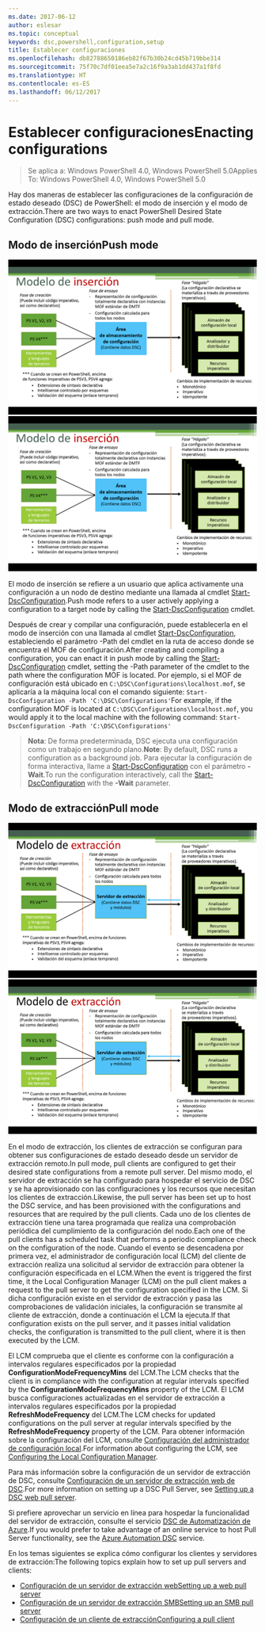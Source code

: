 ```yaml
---
ms.date: 2017-06-12
author: eslesar
ms.topic: conceptual
keywords: dsc,powershell,configuration,setup
title: Establecer configuraciones
ms.openlocfilehash: db82788650186eb82f67b30b24cd45b719bbe314
ms.sourcegitcommit: 75f70c7df01eea5e7a2c16f9a3ab1dd437a1f8fd
ms.translationtype: HT
ms.contentlocale: es-ES
ms.lasthandoff: 06/12/2017
---
```

# <a name="enacting-configurations"></a><span data-ttu-id="4c160-103">Establecer configuraciones</span><span class="sxs-lookup"><span data-stu-id="4c160-103">Enacting configurations</span></span>

><span data-ttu-id="4c160-104">Se aplica a: Windows PowerShell 4.0, Windows PowerShell 5.0</span><span class="sxs-lookup"><span data-stu-id="4c160-104">Applies To: Windows PowerShell 4.0, Windows PowerShell 5.0</span></span>

<span data-ttu-id="4c160-105">Hay dos maneras de establecer las configuraciones de la configuración de estado deseado (DSC) de PowerShell: el modo de inserción y el modo de extracción.</span><span class="sxs-lookup"><span data-stu-id="4c160-105">There are two ways to enact PowerShell Desired State Configuration (DSC) configurations: push mode and pull mode.</span></span>

## <a name="push-mode"></a><span data-ttu-id="4c160-106">Modo de inserción</span><span class="sxs-lookup"><span data-stu-id="4c160-106">Push mode</span></span>

<span data-ttu-id="4c160-107">![Modo de inserción](images/Push.png "Cómo funciona el modo de inserción")</span><span class="sxs-lookup"><span data-stu-id="4c160-107">![Push mode](images/Push.png "How push mode works")</span></span>

<span data-ttu-id="4c160-108">El modo de inserción se refiere a un usuario que aplica activamente una configuración a un nodo de destino mediante una llamada al cmdlet [Start-DscConfiguration](https://technet.microsoft.com/en-us/library/dn521623.aspx).</span><span class="sxs-lookup"><span data-stu-id="4c160-108">Push mode refers to a user actively applying a configuration to a target node by calling the [Start-DscConfiguration](https://technet.microsoft.com/en-us/library/dn521623.aspx) cmdlet.</span></span>

<span data-ttu-id="4c160-109">Después de crear y compilar una configuración, puede establecerla en el modo de inserción con una llamada al cmdlet [Start-DscConfiguration](https://technet.microsoft.com/en-us/library/dn521623.aspx), estableciendo el parámetro -Path del cmdlet en la ruta de acceso donde se encuentra el MOF de configuración.</span><span class="sxs-lookup"><span data-stu-id="4c160-109">After creating and compiling a configuration, you can enact it in push mode by calling the [Start-DscConfiguration](https://technet.microsoft.com/en-us/library/dn521623.aspx) cmdlet, setting the -Path parameter of the cmdlet to the path where the configuration MOF is located.</span></span> <span data-ttu-id="4c160-110">Por ejemplo, si el MOF de configuración está ubicado en `C:\DSC\Configurations\localhost.mof`, se aplicaría a la máquina local con el comando siguiente: `Start-DscConfiguration -Path 'C:\DSC\Configurations'`</span><span class="sxs-lookup"><span data-stu-id="4c160-110">For example, if the configuration MOF is located at `C:\DSC\Configurations\localhost.mof`, you would apply it to the local machine with the following command: `Start-DscConfiguration -Path 'C:\DSC\Configurations'`</span></span>

> <span data-ttu-id="4c160-111">__Nota__: De forma predeterminada, DSC ejecuta una configuración como un trabajo en segundo plano.</span><span class="sxs-lookup"><span data-stu-id="4c160-111">__Note__: By default, DSC runs a configuration as a background job.</span></span> <span data-ttu-id="4c160-112">Para ejecutar la configuración de forma interactiva, llame a [Start-DscConfiguration](https://technet.microsoft.com/library/dn521623.aspx) con el parámetro __-Wait__.</span><span class="sxs-lookup"><span data-stu-id="4c160-112">To run the configuration interactively, call the [Start-DscConfiguration](https://technet.microsoft.com/library/dn521623.aspx) with the __-Wait__ parameter.</span></span>


## <a name="pull-mode"></a><span data-ttu-id="4c160-113">Modo de extracción</span><span class="sxs-lookup"><span data-stu-id="4c160-113">Pull mode</span></span>

<span data-ttu-id="4c160-114">![Modo de extracción](images/Pull.png "Cómo funciona el modo de extracción")</span><span class="sxs-lookup"><span data-stu-id="4c160-114">![Pull Mode](images/Pull.png "How pull mode works")</span></span>

<span data-ttu-id="4c160-115">En el modo de extracción, los clientes de extracción se configuran para obtener sus configuraciones de estado deseado desde un servidor de extracción remoto.</span><span class="sxs-lookup"><span data-stu-id="4c160-115">In pull mode, pull clients are configured to get their desired state configurations from a remote pull server.</span></span> <span data-ttu-id="4c160-116">Del mismo modo, el servidor de extracción se ha configurado para hospedar el servicio de DSC y se ha aprovisionado con las configuraciones y los recursos que necesitan los clientes de extracción.</span><span class="sxs-lookup"><span data-stu-id="4c160-116">Likewise, the pull server has been set up to host the DSC service, and has been provisioned with the configurations and resources that are required by the pull clients.</span></span> <span data-ttu-id="4c160-117">Cada uno de los clientes de extracción tiene una tarea programada que realiza una comprobación periódica del cumplimiento de la configuración del nodo.</span><span class="sxs-lookup"><span data-stu-id="4c160-117">Each one of the pull clients has a scheduled task that performs a periodic compliance check on the configuration of the node.</span></span> <span data-ttu-id="4c160-118">Cuando el evento se desencadena por primera vez, el administrador de configuración local (LCM) del cliente de extracción realiza una solicitud al servidor de extracción para obtener la configuración especificada en el LCM.</span><span class="sxs-lookup"><span data-stu-id="4c160-118">When the event is triggered the first time, it the Local Configuration Manager (LCM) on the pull client makes a request to the pull server to get the configuration specified in the LCM.</span></span> <span data-ttu-id="4c160-119">Si dicha configuración existe en el servidor de extracción y pasa las comprobaciones de validación iniciales, la configuración se transmite al cliente de extracción, donde a continuación el LCM la ejecuta.</span><span class="sxs-lookup"><span data-stu-id="4c160-119">If that configuration exists on the pull server, and it passes initial validation checks, the configuration is transmitted to the pull client, where it is then executed by the LCM.</span></span>

<span data-ttu-id="4c160-120">El LCM comprueba que el cliente es conforme con la configuración a intervalos regulares especificados por la propiedad **ConfigurationModeFrequencyMins** del LCM.</span><span class="sxs-lookup"><span data-stu-id="4c160-120">The LCM checks that the client is in compliance with the configuration at regular intervals specified by the **ConfigurationModeFrequencyMins** property of the LCM.</span></span> <span data-ttu-id="4c160-121">El LCM busca configuraciones actualizadas en el servidor de extracción a intervalos regulares especificados por la propiedad **RefreshModeFrequency** del LCM.</span><span class="sxs-lookup"><span data-stu-id="4c160-121">The LCM checks for updated configurations on the pull server at regular intervals specified by the **RefreshModeFrequency** property of the LCM.</span></span> <span data-ttu-id="4c160-122">Para obtener información sobre la configuración del LCM, consulte [Configuración del administrador de configuración local](metaConfig.md).</span><span class="sxs-lookup"><span data-stu-id="4c160-122">For information about configuring the LCM, see [Configuring the Local Configuration Manager](metaConfig.md).</span></span>

<span data-ttu-id="4c160-123">Para más información sobre la configuración de un servidor de extracción de DSC, consulte [Configuración de un servidor de extracción web de DSC](pullServer.md).</span><span class="sxs-lookup"><span data-stu-id="4c160-123">For more information on setting up a DSC Pull Server, see [Setting up a DSC web pull server](pullServer.md).</span></span>

<span data-ttu-id="4c160-124">Si prefiere aprovechar un servicio en línea para hospedar la funcionalidad del servidor de extracción, consulte el servicio [DSC de Automatización de Azure](https://azure.microsoft.com/en-us/documentation/articles/automation-dsc-overview/).</span><span class="sxs-lookup"><span data-stu-id="4c160-124">If you would prefer to take advantage of an online service to host Pull Server functionality, see the [Azure Automation DSC](https://azure.microsoft.com/en-us/documentation/articles/automation-dsc-overview/) service.</span></span>

<span data-ttu-id="4c160-125">En los temas siguientes se explica cómo configurar los clientes y servidores de extracción:</span><span class="sxs-lookup"><span data-stu-id="4c160-125">The following topics explain how to set up pull servers and clients:</span></span>

- [<span data-ttu-id="4c160-126">Configuración de un servidor de extracción web</span><span class="sxs-lookup"><span data-stu-id="4c160-126">Setting up a web pull server</span></span>](pullServer.md)
- [<span data-ttu-id="4c160-127">Configuración de un servidor de extracción SMB</span><span class="sxs-lookup"><span data-stu-id="4c160-127">Setting up an SMB pull server</span></span>](pullServerSMB.md)
- [<span data-ttu-id="4c160-128">Configuración de un cliente de extracción</span><span class="sxs-lookup"><span data-stu-id="4c160-128">Configuring a pull client</span></span>](pullClientConfigID.md)


